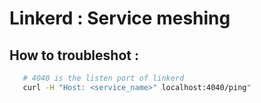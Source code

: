 # Linkerd : Service meshing

## How to troubleshot : 

```bash
   # 4040 is the listen port of linkerd
   curl -H "Host: <service_name>" localhost:4040/ping"
```
